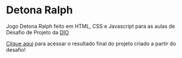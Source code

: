 # Detona Ralph

Jogo Detona Ralph feito em HTML, CSS e Javascript para as aulas de Desafio de Projeto da [DIO](https://www.dio.me/)

[Clique aqui](https://luan-sh.github.io/detona-ralph/) para acessar o resultado final do projeto criado a partir do desafio!

